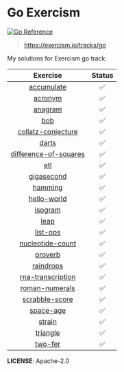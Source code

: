 # Go Exercism

[![Go Reference](https://pkg.go.dev/badge/github.com/paulebose/go-exercism.svg)](https://pkg.go.dev/github.com/paulebose/go-exercism)

> https://exercism.io/tracks/go

My solutions for Exercism go track.

|                                             Exercise                                              | Status |
| :-----------------------------------------------------------------------------------------------: | :----: |
|            [accumulate](https://github.com/PaulEbose/go-exercism/tree/main/accumulate)            |   ✅   |
|               [acronym](https://github.com/PaulEbose/go-exercism/tree/main/acronym)               |   ✅   |
|               [anagram](https://github.com/PaulEbose/go-exercism/tree/main/anagram)               |   ✅   |
|                   [bob](https://github.com/PaulEbose/go-exercism/tree/main/bob)                   |   ✅   |
|    [collatz-conjecture](https://github.com/PaulEbose/go-exercism/tree/main/collatz-conjecture)    |   ✅   |
|                 [darts](https://github.com/PaulEbose/go-exercism/tree/main/darts)                 |   ✅   |
| [difference-of-squares](https://github.com/PaulEbose/go-exercism/tree/main/difference-of-squares) |   ✅   |
|                   [etl](https://github.com/PaulEbose/go-exercism/tree/main/etl)                   |   ✅   |
|            [gigasecond](https://github.com/PaulEbose/go-exercism/tree/main/gigasecond)            |   ✅   |
|               [hamming](https://github.com/PaulEbose/go-exercism/tree/main/hamming)               |   ✅   |
|           [hello-world](https://github.com/PaulEbose/go-exercism/tree/main/hello-world)           |   ✅   |
|               [isogram](https://github.com/PaulEbose/go-exercism/tree/main/isogram)               |   ✅   |
|                  [leap](https://github.com/PaulEbose/go-exercism/tree/main/leap)                  |   ✅   |
|              [list-ops](https://github.com/PaulEbose/go-exercism/tree/main/list-ops)              |   ✅   |
|      [nucleotide-count](https://github.com/PaulEbose/go-exercism/tree/main/nucleotide-count)      |   ✅   |
|               [proverb](https://github.com/PaulEbose/go-exercism/tree/main/proverb)               |   ✅   |
|             [raindrops](https://github.com/PaulEbose/go-exercism/tree/main/raindrops)             |   ✅   |
|     [rna-transcription](https://github.com/PaulEbose/go-exercism/tree/main/rna-transcription)     |   ✅   |
|        [roman-numerals](https://github.com/PaulEbose/go-exercism/tree/main/roman-numerals)        |   ✅   |
|        [scrabble-score](https://github.com/PaulEbose/go-exercism/tree/main/scrabble-score)        |   ✅   |
|             [space-age](https://github.com/PaulEbose/go-exercism/tree/main/space-age)             |   ✅   |
|                [strain](https://github.com/PaulEbose/go-exercism/tree/main/strain)                |   ✅   |
|              [triangle](https://github.com/PaulEbose/go-exercism/tree/main/triangle)              |   ✅   |
|               [two-fer](https://github.com/PaulEbose/go-exercism/tree/main/two-fer)               |   ✅   |

**LICENSE**: Apache-2.0
